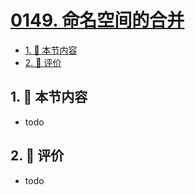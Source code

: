 # [0149. 命名空间的合并](https://github.com/tnotesjs/TNotes.typescript/tree/main/notes/0149.%20%E5%91%BD%E5%90%8D%E7%A9%BA%E9%97%B4%E7%9A%84%E5%90%88%E5%B9%B6)

<!-- region:toc -->

- [1. 🎯 本节内容](#1--本节内容)
- [2. 🫧 评价](#2--评价)

<!-- endregion:toc -->

## 1. 🎯 本节内容

- todo

## 2. 🫧 评价

- todo

